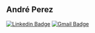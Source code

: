 ## André Perez


[![Linkedin Badge](https://img.shields.io/badge/-AndrePerez-blue?style=flat-square&logo=linkedin&logoColor=white)](https://www.linkedin.com/in/andremarcosperez)
[![Gmail Badge](https://img.shields.io/badge/-andre.marcos.perez@gmail.com-c14438?style=flat-square&logo=gmail&logoColor=white)](mailto:andre.marcos.perez@gmail.com)


  


